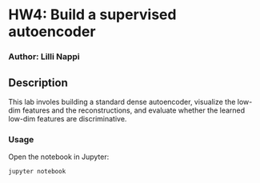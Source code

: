 # HW4: Build a supervised autoencoder

### Author: Lilli Nappi

## Description
This lab involes building a standard dense autoencoder, visualize the low-dim features and the reconstructions, and evaluate whether the learned low-dim features are discriminative.

### Usage
Open the notebook in Jupyter:
```sh
jupyter notebook